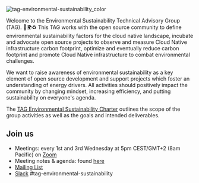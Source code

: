 
![tag-environmental-sustainability_color](https://user-images.githubusercontent.com/85503753/215817564-318eafc5-91e2-4948-a042-98916686cb6d.svg)


Welcome to the Environmental Sustainability Technical Advisory Group (TAG). 🌳🌍♻️ 
This TAG works with the open source community to define environmental sustainability factors for the cloud native landscape, incubate and advocate open source projects to observe and measure Cloud Native infrastructure carbon footprint, optimize and eventually reduce carbon footprint and promote Cloud Native infrastructure to combat environmental challenges.

We want to raise awareness of environmental sustainability as a key element of open source development and support projects which foster an understanding of energy drivers. All activities should positively impact the community by changing mindset, increasing efficiency, and putting sustainability on everyone's agenda.

The [TAG Environmental Sustainability Charter](charter.md) outlines the scope of the group activities as well as the goals and intended deliverables.

## Join us 

* Meetings: every 1st and 3rd Wednesday at 5pm CEST/GMT+2 (8am Pacific) on [Zoom](https://zoom.us/my/cncftagenvsustainability)
* Meeting notes & agenda: found [here](https://docs.google.com/document/d/1TkmMyXJABC66NfYmivnh7z8Y_vpq9f9foaOuDVQS_Lo/edit#)
* [Mailing List](https://lists.cncf.io/g/cncf-tag-env-sustainability/) 
* [Slack](https://cloud-native.slack.com/archives/C03F270PDU6) #tag-environmental-sustainability
